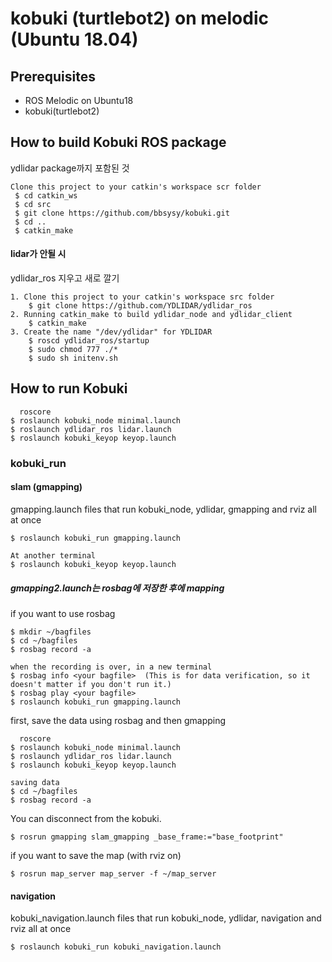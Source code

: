 # kobuki (turtlebot2) on melodic (Ubuntu 18.04)



## Prerequisites

* ROS Melodic on  Ubuntu18
* kobuki(turtlebot2)

## How to build Kobuki ROS package

ydlidar package까지 포함된 것

```
Clone this project to your catkin's workspace scr folder
 $ cd catkin_ws
 $ cd src
 $ git clone https://github.com/bbsysy/kobuki.git
 $ cd ..
 $ catkin_make

```



#### lidar가 안될 시

ydlidar_ros 지우고 새로 깔기

```
1. Clone this project to your catkin's workspace src folder
    $ git clone https://github.com/YDLIDAR/ydlidar_ros
2. Running catkin_make to build ydlidar_node and ydlidar_client
    $ catkin_make
3. Create the name "/dev/ydlidar" for YDLIDAR
    $ roscd ydlidar_ros/startup
    $ sudo chmod 777 ./*
    $ sudo sh initenv.sh
```



## How to run Kobuki

```
  roscore
$ roslaunch kobuki_node minimal.launch
$ roslaunch ydlidar_ros lidar.launch
$ roslaunch kobuki_keyop keyop.launch
```

### kobuki_run

#### slam (gmapping)

gmapping.launch files that run kobuki_node, ydlidar, gmapping and rviz all at once

```
$ roslaunch kobuki_run gmapping.launch

At another terminal
$ roslaunch kobuki_keyop keyop.launch
```

##### gmapping2.launch는 rosbag에 저장한 후에 mapping

if you want to use rosbag

```
$ mkdir ~/bagfiles
$ cd ~/bagfiles
$ rosbag record -a

when the recording is over, in a new terminal
$ rosbag info <your bagfile>  (This is for data verification, so it doesn't matter if you don't run it.)
$ rosbag play <your bagfile>
$ roslaunch kobuki_run gmapping.launch
```

first, save the data using rosbag and then gmapping

```
  roscore
$ roslaunch kobuki_node minimal.launch
$ roslaunch ydlidar_ros lidar.launch
$ roslaunch kobuki_keyop keyop.launch

saving data
$ cd ~/bagfiles
$ rosbag record -a
```

You can disconnect from the kobuki.

```
$ rosrun gmapping slam_gmapping _base_frame:="base_footprint"
```

if you want to save the map (with rviz on)

```
$ rosrun map_server map_server -f ~/map_server
```



#### navigation

kobuki_navigation.launch files that run kobuki_node, ydlidar, navigation and rviz all at once

```
$ roslaunch kobuki_run kobuki_navigation.launch
```

